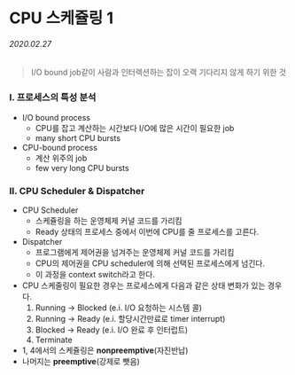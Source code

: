 # CPU 스케쥴링 1

###### 2020.02.27

> I/O bound job같이 사람과 인터렉션하는 잡이 오랙 기다리지 않게 하기 위한 것

### I. 프로세스의 특성 분석
- I/O bound process
  - CPU를 잡고 계산하는 시간보다 I/O에 많은 시간이 필요한 job
  - many short CPU bursts
- CPU-bound process
  - 계산 위주의 job
  - few very long CPU bursts

### II. CPU Scheduler & Dispatcher
- CPU Scheduler
  - 스케쥴링을 하는 운영체제 커널 코드를 가리킴
  - Ready 상태의 프로세스 중에서 이번에 CPU를 줄 프로세스를 고른다.
- Dispatcher
  - 프로그램에게 제어권을 넘겨주는 운영체제 커널 코드를 가리킴
  - CPU의 제어권을 CPU scheduler에 의해 선택된 프로세스에게 넘긴다.
  - 이 과정을 context switch라고 한다.
- CPU 스케줄링이 필요한 경우는 프로세스에게 다음과 같은 상태 변화가 있는 경우다.
    1. Running -> Blocked (e.i. I/O 요청하는 시스템 콜)
    2. Running -> Ready (e.i. 할당시간만료로 timer interrupt)
    3. Blocked -> Ready (e.i. I/O 완료 후 인터럽트)
    4. Terminate
- 1, 4에서의 스케쥴링은 **nonpreemptive**(자진반납)
- 나머지는 **preemptive**(강제로 뺏음)